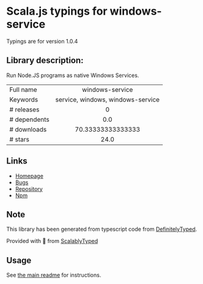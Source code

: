 
# Scala.js typings for windows-service

Typings are for version 1.0.4

## Library description:
Run Node.JS programs as native Windows Services.

|                    |                 |
| ------------------ | :-------------: |
| Full name          | windows-service |
| Keywords           | service, windows, windows-service |
| # releases         | 0 |
| # dependents       | 0.0 |
| # downloads        | 70.33333333333333 |
| # stars            | 24.0 |

## Links
- [Homepage](https://github.com/stephenwvickers/node-windows-service#readme)
- [Bugs](https://github.com/stephenwvickers/node-windows-service/issues)
- [Repository](https://github.com/stephenwvickers/node-windows-service)
- [Npm](https://www.npmjs.com/package/windows-service)
    


## Note
This library has been generated from typescript code from [DefinitelyTyped](https://definitelytyped.org).

Provided with :purple_heart: from [ScalablyTyped](https://github.com/oyvindberg/ScalablyTyped)

## Usage
See [the main readme](../../readme.md) for instructions.


